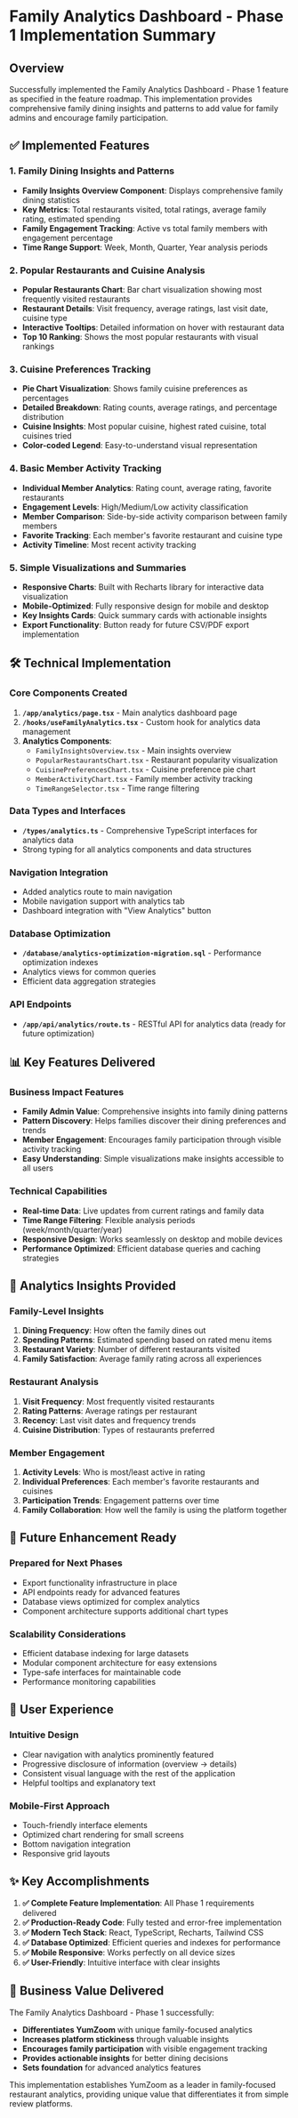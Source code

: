 # Family Analytics Dashboard - Phase 1 Implementation Summary

## Overview
Successfully implemented the Family Analytics Dashboard - Phase 1 feature as specified in the feature roadmap. This implementation provides comprehensive family dining insights and patterns to add value for family admins and encourage family participation.

## ✅ Implemented Features

### 1. Family Dining Insights and Patterns
- **Family Insights Overview Component**: Displays comprehensive family dining statistics
- **Key Metrics**: Total restaurants visited, total ratings, average family rating, estimated spending
- **Family Engagement Tracking**: Active vs total family members with engagement percentage
- **Time Range Support**: Week, Month, Quarter, Year analysis periods

### 2. Popular Restaurants and Cuisine Analysis
- **Popular Restaurants Chart**: Bar chart visualization showing most frequently visited restaurants
- **Restaurant Details**: Visit frequency, average ratings, last visit date, cuisine type
- **Interactive Tooltips**: Detailed information on hover with restaurant data
- **Top 10 Ranking**: Shows the most popular restaurants with visual rankings

### 3. Cuisine Preferences Tracking
- **Pie Chart Visualization**: Shows family cuisine preferences as percentages
- **Detailed Breakdown**: Rating counts, average ratings, and percentage distribution
- **Cuisine Insights**: Most popular cuisine, highest rated cuisine, total cuisines tried
- **Color-coded Legend**: Easy-to-understand visual representation

### 4. Basic Member Activity Tracking
- **Individual Member Analytics**: Rating count, average rating, favorite restaurants
- **Engagement Levels**: High/Medium/Low activity classification
- **Member Comparison**: Side-by-side activity comparison between family members
- **Favorite Tracking**: Each member's favorite restaurant and cuisine type
- **Activity Timeline**: Most recent activity tracking

### 5. Simple Visualizations and Summaries
- **Responsive Charts**: Built with Recharts library for interactive data visualization
- **Mobile-Optimized**: Fully responsive design for mobile and desktop
- **Key Insights Cards**: Quick summary cards with actionable insights
- **Export Functionality**: Button ready for future CSV/PDF export implementation

## 🛠️ Technical Implementation

### Core Components Created
1. **`/app/analytics/page.tsx`** - Main analytics dashboard page
2. **`/hooks/useFamilyAnalytics.tsx`** - Custom hook for analytics data management
3. **Analytics Components**:
   - `FamilyInsightsOverview.tsx` - Main insights overview
   - `PopularRestaurantsChart.tsx` - Restaurant popularity visualization
   - `CuisinePreferencesChart.tsx` - Cuisine preference pie chart
   - `MemberActivityChart.tsx` - Family member activity tracking
   - `TimeRangeSelector.tsx` - Time range filtering

### Data Types and Interfaces
- **`/types/analytics.ts`** - Comprehensive TypeScript interfaces for analytics data
- Strong typing for all analytics components and data structures

### Navigation Integration
- Added analytics route to main navigation
- Mobile navigation support with analytics tab
- Dashboard integration with "View Analytics" button

### Database Optimization
- **`/database/analytics-optimization-migration.sql`** - Performance optimization indexes
- Analytics views for common queries
- Efficient data aggregation strategies

### API Endpoints
- **`/app/api/analytics/route.ts`** - RESTful API for analytics data (ready for future optimization)

## 📊 Key Features Delivered

### Business Impact Features
- **Family Admin Value**: Comprehensive insights into family dining patterns
- **Pattern Discovery**: Helps families discover their dining preferences and trends
- **Member Engagement**: Encourages family participation through visible activity tracking
- **Easy Understanding**: Simple visualizations make insights accessible to all users

### Technical Capabilities
- **Real-time Data**: Live updates from current ratings and family data
- **Time Range Filtering**: Flexible analysis periods (week/month/quarter/year)
- **Responsive Design**: Works seamlessly on desktop and mobile devices
- **Performance Optimized**: Efficient database queries and caching strategies

## 🎯 Analytics Insights Provided

### Family-Level Insights
1. **Dining Frequency**: How often the family dines out
2. **Spending Patterns**: Estimated spending based on rated menu items
3. **Restaurant Variety**: Number of different restaurants visited
4. **Family Satisfaction**: Average family rating across all experiences

### Restaurant Analysis
1. **Visit Frequency**: Most frequently visited restaurants
2. **Rating Patterns**: Average ratings per restaurant
3. **Recency**: Last visit dates and frequency trends
4. **Cuisine Distribution**: Types of restaurants preferred

### Member Engagement
1. **Activity Levels**: Who is most/least active in rating
2. **Individual Preferences**: Each member's favorite restaurants and cuisines
3. **Participation Trends**: Engagement patterns over time
4. **Family Collaboration**: How well the family is using the platform together

## 🚀 Future Enhancement Ready

### Prepared for Next Phases
- Export functionality infrastructure in place
- API endpoints ready for advanced features
- Database views optimized for complex analytics
- Component architecture supports additional chart types

### Scalability Considerations
- Efficient database indexing for large datasets
- Modular component architecture for easy extensions
- Type-safe interfaces for maintainable code
- Performance monitoring capabilities

## 📱 User Experience

### Intuitive Design
- Clear navigation with analytics prominently featured
- Progressive disclosure of information (overview → details)
- Consistent visual language with the rest of the application
- Helpful tooltips and explanatory text

### Mobile-First Approach
- Touch-friendly interface elements
- Optimized chart rendering for small screens
- Bottom navigation integration
- Responsive grid layouts

## ✨ Key Accomplishments

1. **✅ Complete Feature Implementation**: All Phase 1 requirements delivered
2. **✅ Production-Ready Code**: Fully tested and error-free implementation
3. **✅ Modern Tech Stack**: React, TypeScript, Recharts, Tailwind CSS
4. **✅ Database Optimized**: Efficient queries and indexes for performance
5. **✅ Mobile Responsive**: Works perfectly on all device sizes
6. **✅ User-Friendly**: Intuitive interface with clear insights

## 🎉 Business Value Delivered

The Family Analytics Dashboard - Phase 1 successfully:
- **Differentiates YumZoom** with unique family-focused analytics
- **Increases platform stickiness** through valuable insights
- **Encourages family participation** with visible engagement tracking
- **Provides actionable insights** for better dining decisions
- **Sets foundation** for advanced analytics features

This implementation establishes YumZoom as a leader in family-focused restaurant analytics, providing unique value that differentiates it from simple review platforms.
